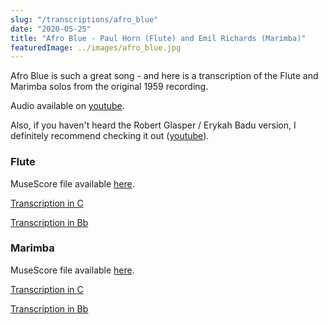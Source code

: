 ```yaml
---
slug: "/transcriptions/afro_blue"
date: "2020-05-25"
title: "Afro Blue - Paul Horn (Flute) and Emil Richards (Marimba)"
featuredImage: ../images/afro_blue.jpg
---
```


Afro Blue is such a great song - and here is a transcription of the Flute and Marimba solos from the original 1959 recording.

Audio available on [youtube](https://www.youtube.com/watch?v=YbE7jf_Hp5w).

Also, if you haven't heard the Robert Glasper / Erykah Badu version, I definitely recommend checking it out ([youtube](https://www.youtube.com/watch?v=H_hT61-E5kg)).

### Flute

MuseScore file available [here](https://musescore.com/user/14974706/scores/6181413).

[Transcription in C](afro_blue_flute_c.pdf)

[Transcription in Bb](afro_blue_flute_bb.pdf)

### Marimba

MuseScore file available [here](https://musescore.com/user/14974706/scores/6181408).

[Transcription in C](afro_blue_marimba_c.pdf)

[Transcription in Bb](afro_blue_marimba_bb.pdf)
